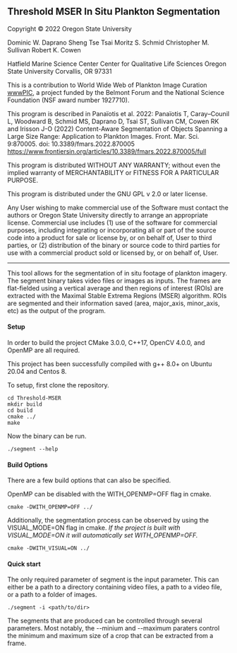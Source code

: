 ## Threshold MSER In Situ Plankton Segmentation

Copyright © 2022 Oregon State University

Dominic W. Daprano
Sheng Tse Tsai
Moritz S. Schmid
Christopher M. Sullivan
Robert K. Cowen

Hatfield Marine Science Center
Center for Qualitative Life Sciences
Oregon State University
Corvallis, OR 97331

This is a contribution to World Wide Web of Plankton Image Curation [wwwPIC](https://sites.google.com/view/wwwpic/home), a project funded by the Belmont Forum and the National Science Foundation (NSF award number 1927710). 

This program is described in Panaïotis et al. 2022:
Panaïotis T, Caray–Counil L, Woodward B, Schmid MS, Daprano D, Tsai ST, Sullivan CM, Cowen RK and Irisson J-O (2022) 
Content-Aware Segmentation of Objects Spanning a Large Size Range: Application to Plankton Images. Front. Mar. Sci. 9:870005. doi: 10.3389/fmars.2022.870005 
https://www.frontiersin.org/articles/10.3389/fmars.2022.870005/full

This program is distributed WITHOUT ANY WARRANTY; without even the implied warranty of MERCHANTABILITY or FITNESS FOR A PARTICULAR PURPOSE.

This program is distributed under the GNU GPL v 2.0 or later license.

Any User wishing to make commercial use of the Software must contact the authors or Oregon State University directly to arrange an appropriate license. Commercial use includes (1) use of the software for commercial purposes, including integrating or incorporating all or part of the source code into a product for sale or license by, or on behalf of, User to third parties, or (2) distribution of the binary or source code to third parties for use with a commercial product sold or licensed by, or on behalf of, User.

------

This tool allows for the segmentation of in situ footage of plankton imagery. The 
segment binary takes video files or images as inputs. The frames are flat-fielded 
using a vertical average and then regions of interest (ROIs) are extracted with 
the Maximal Stable Extrema Regions (MSER) algorithm. ROIs are segmented and their 
information saved (area, major_axis, minor_axis, etc) as the output of the program.

#### Setup

In order to build the project CMake 3.0.0, C++17, OpenCV 4.0.0, and OpenMP are all required.

This project has been successfully compiled with g++ 8.0+ on Ubuntu 20.04 and Centos 8.

To setup, first clone the repository.

```
cd Threshold-MSER
mkdir build
cd build
cmake ../
make
```
Now the binary can be run.

```
./segment --help
```

####  Build Options

There are a few build options that can also be specified.  

OpenMP can be disabled with the WITH_OPENMP=OFF flag in cmake.
```
cmake -DWITH_OPENMP=OFF ../
```

Additionally, the segmentation process can be observed by using the VISUAL_MODE=ON flag in cmake.
*If the project is built with VISUAL_MODE=ON it will automatically set WITH_OPENMP=OFF.*
```
cmake -DWITH_VISUAL=ON ../
```

#### Quick start

The only required parameter of segment is the input parameter. This can either be a path to a 
directory containing video files, a path to a video file, or a path to a folder of images.
```
./segment -i <path/to/dir>
```

The segments that are produced can be controlled through several parameters. Most
notably, the --minium and --maximum paraters control the minimum and 
maximum size of a crop that can be extracted from a frame.
